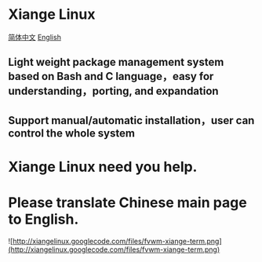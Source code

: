 # Xiange Linux #

[简体中文](http://code.google.com/p/xiangelinux/) [English](main_en.md)

## Light weight package management system based on Bash and C language，easy for understanding，porting, and expandation ##
## Support manual/automatic installation，user can control the whole system ##

# Xiange Linux need you help. #
# Please translate Chinese main page to English. #

![http://xiangelinux.googlecode.com/files/fvwm-xiange-term.png](http://xiangelinux.googlecode.com/files/fvwm-xiange-term.png)